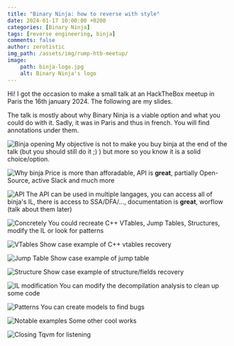 ```yaml
---
title: "Binary Ninja: how to reverse with style"
date: 2024-01-17 10:00:00 +0200
categories: [Binary Ninja]
tags: [reverse engineering, binja]
comments: false
author: zerotistic
img_path: /assets/img/rump-htb-meetup/
image:
    path: binja-logo.jpg
    alt: Binary Ninja's logo
---
```


Hi! I got the occasion to make a small talk at an HackTheBox meetup in Paris the 16th january 2024. The following are my slides.

The talk is mostly about why Binary Ninja is a viable option and what you could do with it. Sadly, it was in Paris and thus in french. You will find annotations under them.

![Binja opening](slide-1.png)
My objective is not to make you buy binja at the end of the talk (but you should still do it ;) ) but more so you know it is a solid choice/option.

![Why binja](slide-2.png)
Price is more than afforadable, API is **great**, partially Open-Source, active Slack and much more

![API](slide-3.png)
The API can be used in multiple langages, you can access all of binja's IL, there is access to SSA/DFA/..., documentation is **great**, worflow (talk about them later)

![Concretely](slide-4.png)
You could recreate C++ VTables, Jump Tables, Structures, modify the IL or look for patterns

![VTables](slide-5.png)
Show case example of C++ vtables recovery

![Jump Table](slide-6.png)
Show case example of jump table

![Structure](slide-7.png)
Show case example of structure/fields recovery

![IL modification](slide-8.png)
You can modify the decompilation analysis to clean up some code

![Patterns](slide-9.png)
You can create models to find bugs

![Notable examples](slide-10.png)
Some other cool works

![Closing](slide-11.png)
Tqvm for listening